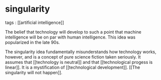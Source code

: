 # singularity

tags
: [[artificial intelligence]]

The belief that technology will develop to such a point that machine intelligence will be on par with human intelligence. This idea was popularized in the late 90s.

The singularity idea fundamentally misunderstands how technology works, however, and is a concept of pure science fiction taken seriously. It assumes that [[technology is neutral]] and that [[technological progess is linear]]. It is a mystification of [[technological development]]. [[The singularity will not happen]].


